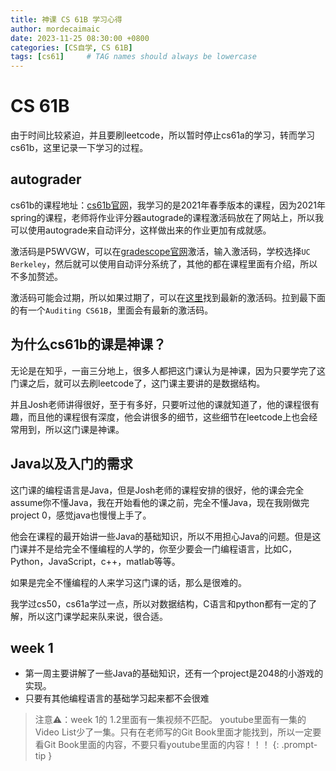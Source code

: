 ```yaml
---
title: 神课 CS 61B 学习心得
author: mordecaimaic
date: 2023-11-25 08:30:00 +0800
categories: [CS自学, CS 61B]
tags: [cs61]     # TAG names should always be lowercase
---
```

# CS 61B
由于时间比较紧迫，并且要刷leetcode，所以暂时停止cs61a的学习，转而学习cs61b，这里记录一下学习的过程。

## autograder
cs61b的课程地址：[cs61b官网](https://sp21.datastructur.es/)，我学习的是2021年春季版本的课程，因为2021年spring的课程，老师将作业评分器autograde的课程激活码放在了网站上，所以我可以使用autograde来自动评分，这样做出来的作业更加有成就感。

激活码是P5WVGW，可以在[gradescope官网](https://www.gradescope.com)激活，输入激活码，学校选择`UC Berkeley`，然后就可以使用自动评分系统了，其他的都在课程里面有介绍，所以不多加赘述。

激活码可能会过期，所以如果过期了，可以在[这里](https://sp21.datastructur.es/about)找到最新的激活码。拉到最下面的有一个`Auditing CS61B`，里面会有最新的激活码。

## 为什么cs61b的课是神课？
无论是在知乎，一亩三分地上，很多人都把这门课认为是神课，因为只要学完了这门课之后，就可以去刷leetcode了，这门课主要讲的是数据结构。

并且Josh老师讲得很好，至于有多好，只要听过他的课就知道了，他的课程很有趣，而且他的课程很有深度，他会讲很多的细节，这些细节在leetcode上也会经常用到，所以这门课是神课。

## Java以及入门的需求
这门课的编程语言是Java，但是Josh老师的课程安排的很好，他的课会完全assume你不懂Java，我在开始看他的课之前，完全不懂Java，现在我刚做完project 0，感觉java也慢慢上手了。

他会在课程的最开始讲一些Java的基础知识，所以不用担心Java的问题。但是这门课并不是给完全不懂编程的人学的，你至少要会一门编程语言，比如C，Python，JavaScript，c++，matlab等等。

如果是完全不懂编程的人来学习这门课的话，那么是很难的。

我学过cs50，cs61a学过一点，所以对数据结构，C语言和python都有一定的了解，所以这门课学起来队来说，很合适。

## week 1 
* 第一周主要讲解了一些Java的基础知识，还有一个project是2048的小游戏的实现。
* 只要有其他编程语言的基础学习起来都不会很难
> 注意⚠️：week 1的 1.2里面有一集视频不匹配。
youtube里面有一集的Video List少了一集。只有在老师写的Git Book里面才能找到，所以一定要看Git Book里面的内容，不要只看youtube里面的内容！！！
{: .prompt-tip }

